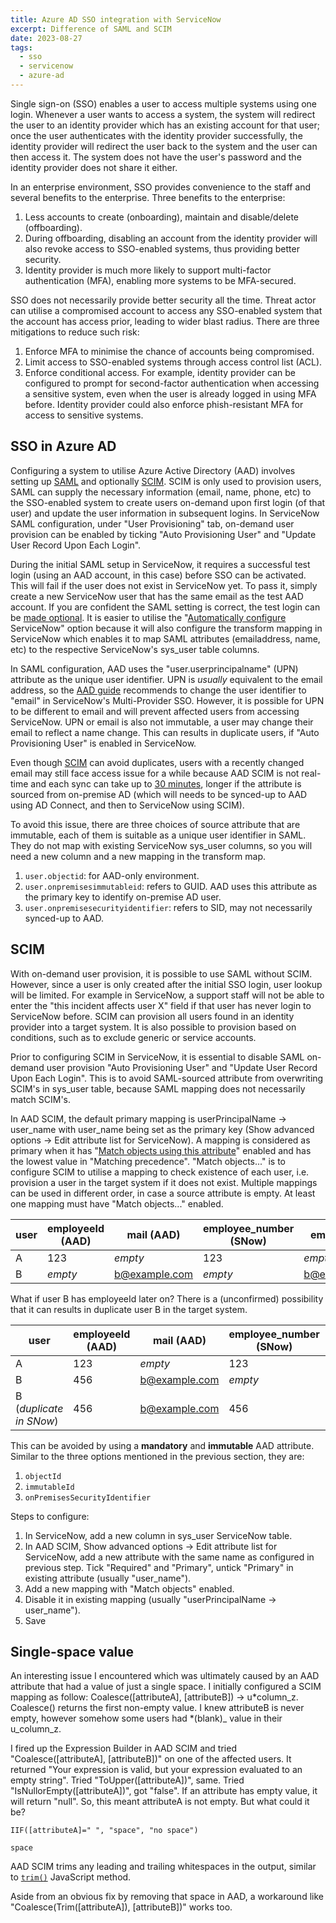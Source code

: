 ```yaml
---
title: Azure AD SSO integration with ServiceNow
excerpt: Difference of SAML and SCIM
date: 2023-08-27
tags:
  - sso
  - servicenow
  - azure-ad
---
```


Single sign-on (SSO) enables a user to access multiple systems using one login. Whenever a user wants to access a system, the system will redirect the user to an identity provider which has an existing account for that user; once the user authenticates with the identity provider successfully, the identity provider will redirect the user back to the system and the user can then access it. The system does not have the user's password and the identity provider does not share it either.

In an enterprise environment, SSO provides convenience to the staff and several benefits to the enterprise. Three benefits to the enterprise:

1. Less accounts to create (onboarding), maintain and disable/delete (offboarding).
2. During offboarding, disabling an account from the identity provider will also revoke access to SSO-enabled systems, thus providing better security.
3. Identity provider is much more likely to support multi-factor authentication (MFA), enabling more systems to be MFA-secured.

SSO does not necessarily provide better security all the time. Threat actor can utilise a compromised account to access any SSO-enabled system that the account has access prior, leading to wider blast radius. There are three mitigations to reduce such risk:

1. Enforce MFA to minimise the chance of accounts being compromised.
2. Limit access to SSO-enabled systems through access control list (ACL).
3. Enforce conditional access. For example, identity provider can be configured to prompt for second-factor authentication when accessing a sensitive system, even when the user is already logged in using MFA before. Identity provider could also enforce phish-resistant MFA for access to sensitive systems.

## SSO in Azure AD

Configuring a system to utilise Azure Active Directory (AAD) involves setting up [SAML](https://en.wikipedia.org/wiki/Security_Assertion_Markup_Language) and optionally [SCIM](https://en.wikipedia.org/wiki/System_for_Cross-domain_Identity_Management). SCIM is only used to provision users, SAML can supply the necessary information (email, name, phone, etc) to the SSO-enabled system to create users on-demand upon first login (of that user) and update the user information in subsequent logins. In ServiceNow SAML configuration, under "User Provisioning" tab, on-demand user provision can be enabled by ticking "Auto Provisioning User" and "Update User Record Upon Each Login".

During the initial SAML setup in ServiceNow, it requires a successful test login (using an AAD account, in this case) before SSO can be activated. This will fail if the user does not exist in ServiceNow yet. To pass it, simply create a new ServiceNow user that has the same email as the test AAD account. If you are confident the SAML setting is correct, the test login can be [made optional](https://docs.servicenow.com/en-US/bundle/vancouver-platform-security/page/integrate/single-sign-on/task/t_TestIdPConnections.html). It is easier to utilise the "[Automatically configure](https://learn.microsoft.com/en-us/azure/active-directory/saas-apps/servicenow-tutorial#configure-servicenow) ServiceNow" option because it will also configure the transform mapping in ServiceNow which enables it to map SAML attributes (emailaddress, name, etc) to the respective ServiceNow's sys_user table columns.

In SAML configuration, AAD uses the "user.userprincipalname" (UPN) attribute as the unique user identifier. UPN is _usually_ equivalent to the email address, so the [AAD guide](https://learn.microsoft.com/en-us/azure/active-directory/saas-apps/servicenow-tutorial#configure-servicenow) recommends to change the user identifier to "email" in ServiceNow's Multi-Provider SSO. However, it is possible for UPN to be different to email and will prevent affected users from accessing ServiceNow. UPN or email is also not immutable, a user may change their email to reflect a name change. This can results in duplicate users, if "Auto Provisioning User" is enabled in ServiceNow.

Even though [SCIM](#scim) can avoid duplicates, users with a recently changed email may still face access issue for a while because AAD SCIM is not real-time and each sync can take up to [30 minutes](https://learn.microsoft.com/en-us/azure/active-directory/app-provisioning/application-provisioning-when-will-provisioning-finish-specific-user#how-long-will-it-take-to-provision-users), longer if the attribute is sourced from on-premise AD (which will needs to be synced-up to AAD using AD Connect, and then to ServiceNow using SCIM).

To avoid this issue, there are three choices of source attribute that are immutable, each of them is suitable as a unique user identifier in SAML. They do not map with existing ServiceNow sys_user columns, so you will need a new column and a new mapping in the transform map.

1. `user.objectid`: for AAD-only environment.
2. `user.onpremisesimmutableid`: refers to GUID. AAD uses this attribute as the primary key to identify on-premise AD user.
3. `user.onpremisesecurityidentifier`: refers to SID, may not necessarily synced-up to AAD.

## SCIM

With on-demand user provision, it is possible to use SAML without SCIM. However, since a user is only created after the initial SSO login, user lookup will be limited. For example in ServiceNow, a support staff will not be able to enter the "this incident affects user X" field if that user has never login to ServiceNow before. SCIM can provision all users found in an identity provider into a target system. It is also possible to provision based on conditions, such as to exclude generic or service accounts.

Prior to configuring SCIM in ServiceNow, it is essential to disable SAML on-demand user provision "Auto Provisioning User" and "Update User Record Upon Each Login". This is to avoid SAML-sourced attribute from overwriting SCIM's in sys_user table, because SAML mapping does not necessarily match SCIM's.

In AAD SCIM, the default primary mapping is userPrincipalName -> user_name with user_name being set as the primary key (Show advanced options -> Edit attribute list for ServiceNow). A mapping is considered as primary when it has "[Match objects using this attribute](https://learn.microsoft.com/en-us/azure/active-directory/app-provisioning/customize-application-attributes)" enabled and has the lowest value in "Matching precedence". "Match objects..." is to configure SCIM to utilise a mapping to check existence of each user, i.e. provision a user in the target system if it does not exist. Multiple mappings can be used in different order, in case a source attribute is empty. At least one mapping must have "Match objects..." enabled.

| user | employeeId (AAD) | mail (AAD)    | employee_number (SNow) | email (SNow)  |
| ---- | ---------------- | ------------- | ---------------------- | ------------- |
| A    | 123              | _empty_       | 123                    | _empty_       |
| B    | _empty_          | b@example.com | _empty_                | b@example.com |

What if user B has employeeId later on? There is a (unconfirmed) possibility that it can results in duplicate user B in the target system.

| user                    | employeeId (AAD) | mail (AAD)    | employee_number (SNow) | email (SNow)  |
| ----------------------- | ---------------- | ------------- | ---------------------- | ------------- |
| A                       | 123              | _empty_       | 123                    | _empty_       |
| B                       | 456              | b@example.com | _empty_                | b@example.com |
| B (_duplicate in SNow_) | 456              | b@example.com | 456                    | b@example.com |

This can be avoided by using a **mandatory** and **immutable** AAD attribute. Similar to the three options mentioned in the previous section, they are:

1. `objectId`
2. `immutableId`
3. `onPremisesSecurityIdentifier`

Steps to configure:

1. In ServiceNow, add a new column in sys_user ServiceNow table.
2. In AAD SCIM, Show advanced options -> Edit attribute list for ServiceNow, add a new attribute with the same name as configured in previous step. Tick "Required" and "Primary", untick "Primary" in existing attribute (usually "user_name").
3. Add a new mapping with "Match objects" enabled.
4. Disable it in existing mapping (usually "userPrincipalName -> user_name").
5. Save

## Single-space value

An interesting issue I encountered which was ultimately caused by an AAD attribute that had a value of just a single space. I initially configured a SCIM mapping as follow: Coalesce([attributeA], [attributeB]) -> u*column_z. Coalesce() returns the first non-empty value. I knew attributeB is never empty, however somehow some users had *(blank)\_ value in their u_column_z.

I fired up the Expression Builder in AAD SCIM and tried "Coalesce([attributeA], [attributeB])" on one of the affected users. It returned "Your expression is valid, but your expression evaluated to an empty string". Tried "ToUpper([attributeA])", same. Tried "IsNullorEmpty([attributeA])", got "false". If an attribute has empty value, it will return "null". So, this meant attributeA is not empty. But what could it be?

```
IIF([attributeA]=" ", "space", "no space")

space
```

AAD SCIM trims any leading and trailing whitespaces in the output, similar to [`trim()`](https://developer.mozilla.org/en-US/docs/Web/JavaScript/Reference/Global_Objects/String/trim) JavaScript method.

Aside from an obvious fix by removing that space in AAD, a workaround like "Coalesce(Trim([attributeA]), [attributeB])" works too.

